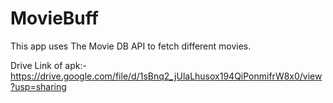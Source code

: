 # MovieBuff

This app uses The Movie DB API to fetch different movies.

Drive Link of apk:-
https://drive.google.com/file/d/1sBnq2_jUlaLhusox194QiPonmifrW8x0/view?usp=sharing
